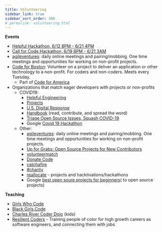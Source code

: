 ```yaml
---
title: Volunteering
sidebar_link: true
sidebar_sort_order: 300
# permalink: volunteering.html
---
```



**Events**

- [Helpful Hackathon, 6/12 8PM - 6/21 4PM](https://www.eventbrite.com/e/helpful-hackathon--tickets-106035535140)
- [Call for Code Hackathon, 6/19 8PM - 6/21 3AM](https://www.eventbrite.com/e/call-for-code-2020-june-tickets-100879818252)
- [agileventures](https://www.agileventures.org): daily online meetings and pairing/mobbing.  One time meetings and opportunities for working on non-profit projects.
- [Code for Boston](https://www.meetup.com/code-for-boston): Volunteer on a project to deliver an application or other technology to a non-profit.  For coders and non-coders.  Meets every Tuesday.
    - Part of [Code for America](https://www.codeforamerica.org)
- Organizations that match eager developers with projects or non-profits
  - COVID19:
    - [Helpful Engineering](https://www.helpfulengineering.org/)
    - [Projects](https://helpwithcovid.com/projects)
    - [U.S. Digital Response](https://www.usdigitalresponse.org/)
    - [Handbook](https://www.usdigitalresponse.org/) (read, contribute, and spread the word)
    - [Triage Open Source Issues, Squash COVID-19](https://www.codetriage.com/)
    - Google [Covid 19 Hackathon](https://www.google.com/search?q=covid+hackathon)
  - Other:
    - [agileventures](https://www.agileventures.org): daily online meetings and pairing/mobbing.  One time meetings and opportunities for working on non-profit projects.
    - [Up for Grabs: Open Source Projects for New Contributors](https://up-for-grabs.net)
    - [volunteermatch](https://volunteermatch.org)
    - [Donate Code](https://www.donatecode.com/)
    - [catchafire](https://www.catchafire.org/)
    - [#charity](https://hashtagcharity.org/)
    - [reallocate](https://reallocate.org/) - projects and hacktivations/hackathons
    - Google [best open soure projects for beginners](https://www.google.com/search?q=best+open+source+projects+for+beginners&oq=best+open+source+projects+for+beginner)( to open source projects)

**Teaching**
- [Girls Who Code](https://girlswhocode.com/)
- [Black Girls Code](http://www.blackgirlscode.com)
- [Charles River Coder Dojo](https://charlesrivercoderdojo.wordpress.com/about.) (kids)
- [Resilient Coders](https://www.resilientcoders.org) - Training people of color for high growth careers as software engineers, and connecting them with jobs
